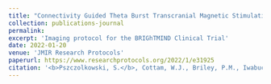 ```yaml
---
title: "Connectivity Guided Theta Burst Transcranial Magnetic Stimulation Versus Repetitive Transcranial Magnetic Stimulation for Treatment Resistant Moderate to Severe Depression: Magnetic Resonance Imaging Protocol and SARS COVID-19 induced changes for a Randomized Double-blind Controlled Trial (BRIGhTMIND)"
collection: publications-journal
permalink: 
excerpt: 'Imaging protocol for the BRIGhTMIND Clinical Trial'
date: 2022-01-20
venue: 'JMIR Research Protocols'
paperurl: https://www.researchprotocols.org/2022/1/e31925
citation: '<b>Pszczolkowski, S.</b>, Cottam, W.J., Briley, P.M., Iwabuchi, S.J., Kaylor-Hughes, C., Shalabi, A., Babourina-Brooks, B., Berrington, A., Barber, S., Suazo Di Paola, A., Blamire, A., McAllister-Williams, R.H., Parikh, J., Matthäus, L., Hauffe, R., Liddle, P.,  Auer, D.P., Morriss, R., 2022. &quot;Connectivity Guided Theta Burst Transcranial Magnetic Stimulation Versus Repetitive Transcranial Magnetic Stimulation for Treatment Resistant Moderate to Severe Depression: Magnetic Resonance Imaging Protocol and SARS COVID-19 induced changes for a Randomized Double-blind Controlled Trial (BRIGhTMIND)&quot; <i>JMIR Research Protocols</i>, 11(1), e31925'
---
```

